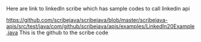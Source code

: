 Here are link to linkedIn scribe which has sample codes to call linkedin api

https://github.com/scribejava/scribejava/blob/master/scribejava-apis/src/test/java/com/github/scribejava/apis/examples/LinkedIn20Example.java
This is the github to the scribe code
